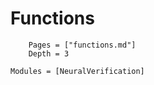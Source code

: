 # Functions

```@contents
	Pages = ["functions.md"]
	Depth = 3
```

```@autodocs
Modules = [NeuralVerification]
```
